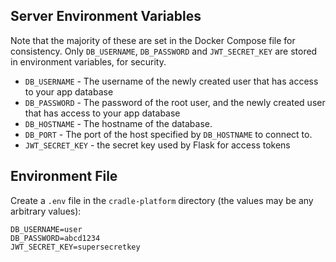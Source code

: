 ## Server Environment Variables

Note that the majority of these are set in the Docker Compose file for consistency. Only `DB_USERNAME`, `DB_PASSWORD` and `JWT_SECRET_KEY` are stored in environment variables, for security.

* `DB_USERNAME` - The username of the newly created user that has access to your app database
* `DB_PASSWORD` - The password of the root user, and the newly created user that has access to your app database
* `DB_HOSTNAME` - The hostname of the database.
* `DB_PORT` - The port of the host specified by `DB_HOSTNAME` to connect to.
* `JWT_SECRET_KEY` - the secret key used by Flask for access tokens

## Environment File
Create a `.env` file in the `cradle-platform` directory (the values may be any arbitrary values):

```
DB_USERNAME=user
DB_PASSWORD=abcd1234
JWT_SECRET_KEY=supersecretkey
```
